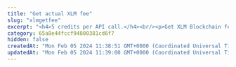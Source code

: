 ```yaml
---
title: "Get actual XLM fee"
slug: "xlmgetfee"
excerpt: "<h4>5 credits per API call.</h4><br/><p>Get XLM Blockchain fee in 1/10000000 of XLM (stroop)</p>"
category: 65a8e44fccf94800381cd6f7
hidden: false
createdAt: "Mon Feb 05 2024 11:38:51 GMT+0000 (Coordinated Universal Time)"
updatedAt: "Mon Feb 05 2024 11:39:00 GMT+0000 (Coordinated Universal Time)"
---
```

